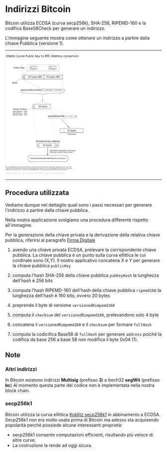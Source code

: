 # Indirizzi Bitcoin

Bitcoin utilizza ECDSA (curva secp256k), SHA-256, RIPEMD-160 e la codifica Base58Check per generare un indirizzo.

L'immagine seguente mostra come ottenere un indirizzo a partire dalla chiave Pubblica (versione 1).

---

<img src="./img/indirizzo.png" alt="bitcoin-address-generation" width="50%"/>

---

## Procedura utilizzata

Vediamo dunque nel dettaglio quali sono i passi necessari per generare l'indirizzo a partire dalla chiave pubblica.

Nella nostra applicazione svolgiamo una procedura differente rispetto all'immagine.

Per la generazione della chiave privata e la derivazione della relativa chiave pubblica, riferirsi al paragrafo [Firma Digitale](firma-digitale)

1. avendo una chiave privata ECDSA, prelevare la corrispondente chiave pubblica.
La chiave pubblica è un punto sulla curva ellittica le cui cordinate sono (X,Y). Il nostro applicativo concatena X e Y per generare la chiave pubblica `publicKey`

2. computa l'hash SHA-256 della chiave pubblica `pubKeyHash`
la lunghezza dell'hash è 256 bits

3. computa l'hash RIPEMD-160 dell'hash della chiave pubblica `ripemd160`
la lunghezza dell'hash è 160 bits, ovvero 20 bytes
4. preprende il byte di versione `versionedRimpemd160`
5. computa il `checksum` del `versionedRimpemd160`, prelevandono solo 4 byte
6. concatena il `versionedRimpemd160` e il `checksum` per formare `fullHash`
7. computa la codicifica Base58 di `fullHash` per generare `address`
poiché la codifica da base 256 a base 58 non modifica il byte 0x04 (1).

## Note

### Altri indirizzi

In Bitcoin esistono indirizzi **Multisig** (prefisso **3**) e bech32 **segWit** (prefisso **bc**)
Al momento questa parte del codice non è implementata nella nostra block chain.

### secp256k1

Bitcoin utilizza la curva ellittica [Koblitz secp256k1](https://github.com/bitcoin-core/secp256k1) in abbinamento a ECDSA.
Secp256k1 non era molto usata prima di Bitcoin ma adesso sta acquisendo popolarità perché possiede alcune interessanti proprietà:

* secp256k1 consente computazioni efficienti, risultando più veloce di altre curve.
* La costruzione la rende ad oggi sicura.
